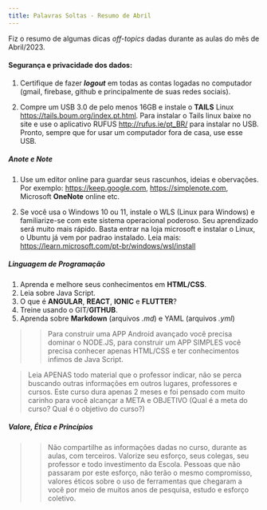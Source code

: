 ```yaml
---
title: Palavras Soltas - Resumo de Abril
---
```


Fiz o resumo de algumas dicas *off-topics* dadas durante as aulas do mês de Abril/2023. 

#### Segurança e privacidade dos dados:

1. Certifique de fazer **_logout_** em todas as contas logadas no computador (gmail, firebase, github e principalmente de suas redes sociais).

2. Compre um USB 3.0 de pelo menos 16GB e instale o **TAILS** Linux <https://tails.boum.org/index.pt.html>. Para instalar o Tails linux baixe no site e use o aplicativo RUFUS <http://rufus.ie/pt_BR/> para instalar no USB. Pronto, sempre que for usar um computador fora de casa, use esse USB.

##### Anote e Note

1. Use um editor online para guardar seus rascunhos, ideias e obervações. Por exemplo: <https://keep.google.com>, <https://simplenote.com>, Microsoft **OneNote** online etc.

2. Se você usa o Windows 10 ou 11, instale o WLS (Linux para Windows) e familiarize-se com este sistema operacional poderoso. Seu aprendizado será muito mais rápido. Basta entrar na loja microsoft e instalar o Linux, o Ubuntu já vem por padrao instalado. Leia mais: <https://learn.microsoft.com/pt-br/windows/wsl/install>


##### Linguagem de Programação

1. Aprenda e melhore seus conhecimentos em **HTML/CSS**.
2. Leia sobre Java Script.
3. O que é **ANGULAR**, **REACT**, **IONIC** e **FLUTTER**?
4. Treine usando o GIT/**GITHUB**.
5. Aprenda sobre **Markdown** (arquivos *.md*) e YAML (arquivos *.yml*)

>> Para construir uma APP Android avançado você precisa dominar o NODE.JS, para construir um APP SIMPLES você precisa conhecer apenas HTML/CSS e ter conhecimentos infimos de Java Script.
	
> Leia APENAS todo material que o professor indicar, não se perca buscando outras informações em outros lugares, professores e cursos. Este curso dura apenas 2 meses e foi pensado com muito carinho para você alcançar a META e OBJETIVO (Qual é a meta do curso? Qual é o objetivo do curso?)

##### Valore, Ética e Princípios
		
>> Não compartilhe as informações dadas no curso, durante as aulas, com terceiros. Valorize seu esforço, seus colegas, seu professor e todo investimento da Escola. Pessoas que não passaram por este esforço, não terão o mesmo compromisso, valores éticos sobre o uso de ferramentas que chegaram a você por meio de muitos anos de pesquisa, estudo e esforço coletivo.

